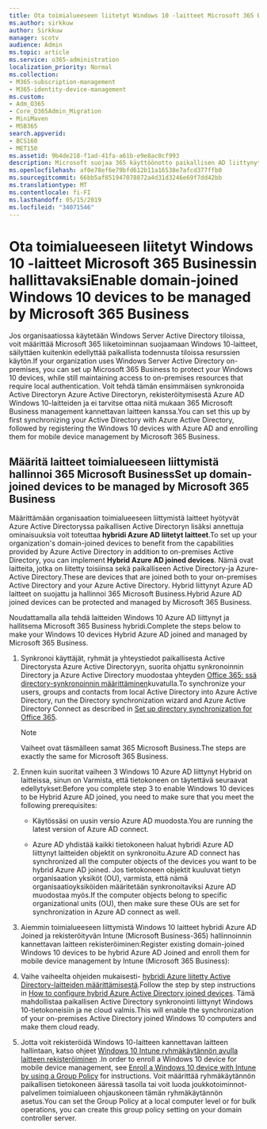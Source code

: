 ```yaml
---
title: Ota toimialueeseen liitetyt Windows 10 -laitteet Microsoft 365 Businessin hallittavaksi
ms.author: sirkkuw
author: Sirkkuw
manager: scotv
audience: Admin
ms.topic: article
ms.service: o365-administration
localization_priority: Normal
ms.collection:
- M365-subscription-management
- M365-identity-device-management
ms.custom:
- Adm_O365
- Core_O365Admin_Migration
- MiniMaven
- MSB365
search.appverid:
- BCS160
- MET150
ms.assetid: 9b4de218-f1ad-41fa-a61b-e9e8ac0cf993
description: Microsoft suojaa 365 käyttöönotto paikallisen AD liittynyt Windows 10-laitteita.
ms.openlocfilehash: af0e78ef6e79bfd612b11a16538e7afcd377ffb0
ms.sourcegitcommit: 66bb5af851947078872a4d31d3246e69f7dd42bb
ms.translationtype: MT
ms.contentlocale: fi-FI
ms.lasthandoff: 05/15/2019
ms.locfileid: "34071546"
---
```

# <a name="enable-domain-joined-windows-10-devices-to-be-managed-by-microsoft-365-business"></a><span data-ttu-id="3c0d3-103">Ota toimialueeseen liitetyt Windows 10 -laitteet Microsoft 365 Businessin hallittavaksi</span><span class="sxs-lookup"><span data-stu-id="3c0d3-103">Enable domain-joined Windows 10 devices to be managed by Microsoft 365 Business</span></span>

<span data-ttu-id="3c0d3-104">Jos organisaatiossa käytetään Windows Server Active Directory tiloissa, voit määrittää Microsoft 365 liiketoiminnan suojaamaan Windows 10-laitteet, säilyttäen kuitenkin edellyttää paikallista todennusta tiloissa resurssien käytön.</span><span class="sxs-lookup"><span data-stu-id="3c0d3-104">If your organization uses Windows Server Active Directory on-premises, you can set up Microsoft 365 Business to protect your Windows 10 devices, while still maintaining access to on-premises resources that require local authentication.</span></span> <span data-ttu-id="3c0d3-105">Voit tehdä tämän ensimmäisen synkronoida Active Directoryn Azure Active Directoryn, rekisteröitymisestä Azure AD Windows 10-laitteiden ja ei tarvitse ottaa niitä mukaan 365 Microsoft Business management kannettavan laitteen kanssa.</span><span class="sxs-lookup"><span data-stu-id="3c0d3-105">You can set this up by first synchronizing your Active Directory with Azure Active Directory, followed by registering the Windows 10 devices with Azure AD and enrolling them for mobile device management by Microsoft 365 Business.</span></span>
  
## <a name="set-up-domain-joined-devices-to-be-managed-by-microsoft-365-business"></a><span data-ttu-id="3c0d3-106">Määritä laitteet toimialueeseen liittymistä hallinnoi 365 Microsoft Business</span><span class="sxs-lookup"><span data-stu-id="3c0d3-106">Set up domain-joined devices to be managed by Microsoft 365 Business</span></span>

<span data-ttu-id="3c0d3-107">Määrittämään organisaation toimialueeseen liittymistä laitteet hyötyvät Azure Active Directoryssa paikallisen Active Directoryn lisäksi annettuja ominaisuuksia voit toteuttaa **hybridi Azure AD liitetyt laitteet**.</span><span class="sxs-lookup"><span data-stu-id="3c0d3-107">To set up your organization's domain-joined devices to benefit from the capabilities provided by Azure Active Directory in addition to on-premises Active Directory, you can implement **Hybrid Azure AD joined devices**.</span></span> <span data-ttu-id="3c0d3-108">Nämä ovat laitteita, jotka on liitetty toisiinsa sekä paikalliseen Active Directory-ja Azure-Active Directory.</span><span class="sxs-lookup"><span data-stu-id="3c0d3-108">These are devices that are joined both to your on-premises Active Directory and your Azure Active Directory.</span></span> <span data-ttu-id="3c0d3-109">Hybrid liittynyt Azure AD laitteet on suojattu ja hallinnoi 365 Microsoft Business.</span><span class="sxs-lookup"><span data-stu-id="3c0d3-109">Hybrid Azure AD joined devices can be protected and managed by Microsoft 365 Business.</span></span> 
  
<span data-ttu-id="3c0d3-110">Noudattamalla alla tehdä laitteiden Windows 10 Azure AD liittynyt ja hallitsema Microsoft 365 Business hybridi.</span><span class="sxs-lookup"><span data-stu-id="3c0d3-110">Complete the steps below to make your Windows 10 devices Hybrid Azure AD joined and managed by Microsoft 365 Business.</span></span>
  
1. <span data-ttu-id="3c0d3-111">Synkronoi käyttäjät, ryhmät ja yhteystiedot paikallisesta Active Directorysta Azure Active Directoryyn, suorita ohjattu synkronoinnin Directory ja Azure Active Directory muodostaa yhteyden [Office 365: ssä directory-synkronoinnin määrittäminen](https://support.office.com/article/1b3b5318-6977-42ed-b5c7-96fa74b08846)kuvatulla.</span><span class="sxs-lookup"><span data-stu-id="3c0d3-111">To synchronize your users, groups and contacts from local Active Directory into Azure Active Directory, run the Directory synchronization wizard and Azure Active Directory Connect as described in [Set up directory synchronization for Office 365](https://support.office.com/article/1b3b5318-6977-42ed-b5c7-96fa74b08846).</span></span>
    
    > [!NOTE]
    > <span data-ttu-id="3c0d3-112">Vaiheet ovat täsmälleen samat 365 Microsoft Business.</span><span class="sxs-lookup"><span data-stu-id="3c0d3-112">The steps are exactly the same for Microsoft 365 Business.</span></span> 
  
2. <span data-ttu-id="3c0d3-113">Ennen kuin suoritat vaiheen 3 Windows 10 Azure AD liittynyt Hybrid on laitteissa, sinun on Varmista, että tietokoneen on täytettävä seuraavat edellytykset:</span><span class="sxs-lookup"><span data-stu-id="3c0d3-113">Before you complete step 3 to enable Windows 10 devices to be Hybrid Azure AD joined, you need to make sure that you meet the following prerequisites:</span></span>

   - <span data-ttu-id="3c0d3-114">Käytössäsi on uusin versio Azure AD muodosta.</span><span class="sxs-lookup"><span data-stu-id="3c0d3-114">You are running the latest version of Azure AD connect.</span></span>

   - <span data-ttu-id="3c0d3-115">Azure AD yhdistää kaikki tietokoneen haluat hybridi Azure AD liittynyt laitteiden objektit on synkronoitu.</span><span class="sxs-lookup"><span data-stu-id="3c0d3-115">Azure AD connect has synchronized all the computer objects of the devices you want to be hybrid Azure AD joined.</span></span> <span data-ttu-id="3c0d3-116">Jos tietokoneen objektit kuuluvat tietyn organisaation yksiköt (OU), varmista, että nämä organisaatioyksiköiden määritetään synkronoitaviksi Azure AD muodostaa myös.</span><span class="sxs-lookup"><span data-stu-id="3c0d3-116">If the computer objects belong to specific organizational units (OU), then make sure these OUs are set for synchronization in Azure AD connect as well.</span></span>
    
3. <span data-ttu-id="3c0d3-117">Aiemmin toimialueeseen liittymistä Windows 10 laitteet hybridi Azure AD Joined ja rekisteröityvän Intune (Microsoft Business-365) hallinnoinnin kannettavan laitteen rekisteröiminen:</span><span class="sxs-lookup"><span data-stu-id="3c0d3-117">Register existing domain-joined Windows 10 devices to be hybrid Azure AD Joined and enroll them for mobile device management by Intune (Microsoft 365 Business):</span></span>
    
4. <span data-ttu-id="3c0d3-118">Vaihe vaiheelta ohjeiden mukaisesti- [hybridi Azure liitetty Active Directory-laitteiden määrittämisestä](https://go.microsoft.com/fwlink/p/?linkid=872870).</span><span class="sxs-lookup"><span data-stu-id="3c0d3-118">Follow the step by step instructions in [How to configure hybrid Azure Active Directory joined devices](https://go.microsoft.com/fwlink/p/?linkid=872870).</span></span> <span data-ttu-id="3c0d3-119">Tämä mahdollistaa paikallisen Active Directory synkronointi liittynyt Windows 10-tietokoneisiin ja ne cloud valmis.</span><span class="sxs-lookup"><span data-stu-id="3c0d3-119">This will enable the synchronization of your on-premises Active Directory joined Windows 10 computers and make them cloud ready.</span></span>
    
5. <span data-ttu-id="3c0d3-120">Jotta voit rekisteröidä Windows 10-laitteen kannettavan laitteen hallintaan, katso ohjeet [Windows 10 Intune ryhmäkäytännön avulla laitteen rekisteröiminen](https://go.microsoft.com/fwlink/p/?linkid=872871) .</span><span class="sxs-lookup"><span data-stu-id="3c0d3-120">In order to enroll a Windows 10 device for mobile device management, see [Enroll a Windows 10 device with Intune by using a Group Policy](https://go.microsoft.com/fwlink/p/?linkid=872871) for instructions.</span></span> <span data-ttu-id="3c0d3-121">Voit määrittää ryhmäkäytännön paikallisen tietokoneen ääressä tasolla tai voit luoda joukkotoiminnot-palvelimen toimialueen ohjauskoneen tämän ryhmäkäytännön asetus.</span><span class="sxs-lookup"><span data-stu-id="3c0d3-121">You can set the Group Policy at a local computer level or for bulk operations, you can create this group policy setting on your domain controller server.</span></span>